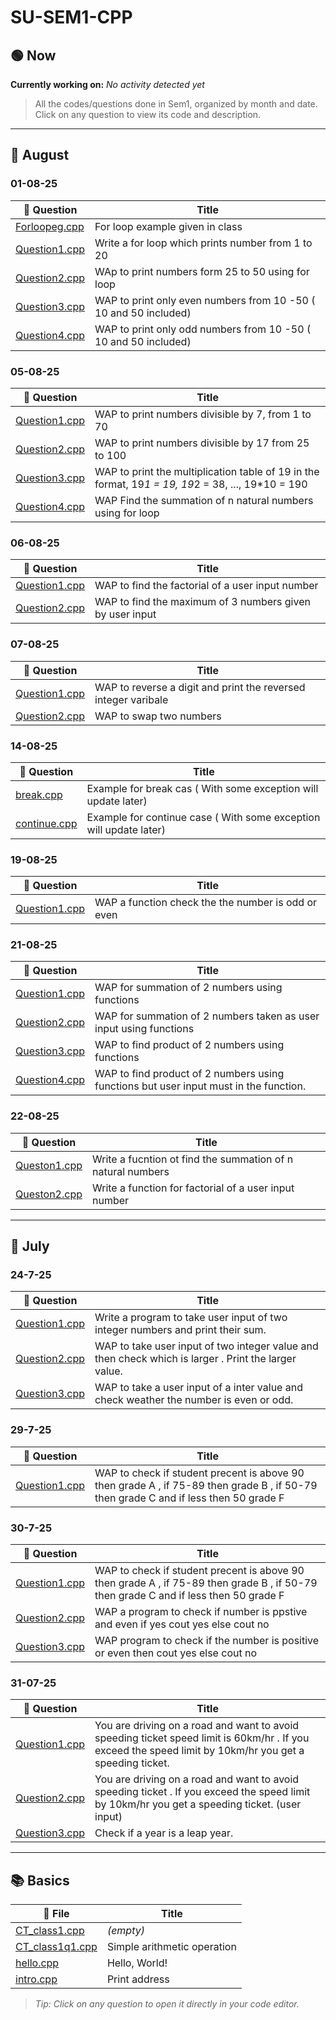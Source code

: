 
# SU-SEM1-CPP

## 🟢 Now

**Currently working on:** _No activity detected yet_


> All the codes/questions done in Sem1, organized by month and date. Click on any question to view its code and description.

---

## 📅 August

### 01-08-25
| 📝 Question | Title |
|-------------|-------|
| [Forloopeg.cpp](./01-08-25/Forloopeg.cpp) | For loop example given in class |
| [Question1.cpp](./01-08-25/Question1.cpp) | Write a for loop which prints number from 1 to 20 |
| [Question2.cpp](./01-08-25/Question2.cpp) | WAp to print numbers form 25 to 50 using for loop |
| [Question3.cpp](./01-08-25/Question3.cpp) | WAP to print only even numbers from 10 -50 ( 10 and 50 included) |
| [Question4.cpp](./01-08-25/Question4.cpp) | WAP to print only odd numbers from 10 -50 ( 10 and 50 included) |

### 05-08-25
| 📝 Question | Title |
|-------------|-------|
| [Question1.cpp](./05-08-25/Question1.cpp) | WAP to print numbers divisible by 7, from 1 to 70 |
| [Question2.cpp](./05-08-25/Question2.cpp) | WAP to print numbers divisible by 17 from 25 to 100 |
| [Question3.cpp](./05-08-25/Question3.cpp) | WAP to print the  multiplication table of 19 in the format, 19*1 = 19, 19*2 = 38, ..., 19*10 = 190 |
| [Question4.cpp](./05-08-25/Question4.cpp) | WAP Find the summation of n natural numbers using for loop |

### 06-08-25
| 📝 Question | Title |
|-------------|-------|
| [Question1.cpp](./06-08-25/Question1.cpp) | WAP to find the factorial of a user input number |
| [Question2.cpp](./06-08-25/Question2.cpp) | WAP to find the maximum of 3 numbers given by user input |

### 07-08-25
| 📝 Question | Title |
|-------------|-------|
| [Question1.cpp](./07-08-25/Question1.cpp) | WAP to reverse a digit and print the reversed integer varibale |
| [Question2.cpp](./07-08-25/Question2.cpp) | WAP to swap two numbers |


### 14-08-25
| 📝 Question | Title |
|-------------|-------|
| [break.cpp](./14-08-25/break.cpp) | Example for break cas ( With some exception will update later) |
| [continue.cpp](./14-08-25/continue.cpp) | Example for continue case ( With some exception will update later) |

### 19-08-25
| 📝 Question | Title |
|-------------|-------|
| [Question1.cpp](./19-8-25/Question1.cpp) | WAP a function check the the number is odd or even |


### 21-08-25
| 📝 Question | Title |
|-------------|-------|
| [Question1.cpp](./21-8-25/Question1.cpp) | WAP for summation of 2 numbers using functions |
| [Question2.cpp](./21-8-25/Question2.cpp) | WAP for summation of 2 numbers taken as user input using functions |
| [Question3.cpp](./21-8-25/Question3.cpp) | WAP to find product of 2 numbers using functions |
| [Question4.cpp](./21-8-25/Question4.cpp) | WAP to find product of 2 numbers using functions but user input must in the function. |

### 22-08-25
| 📝 Question | Title |
|-------------|-------|
| [Queston1.cpp](./22-8025/Queston1.cpp) | Write a fucntion ot find the summation of n natural numbers |
| [Queston2.cpp](./22-8025/Queston2.cpp) | Write a function for factorial of a user input number |


---

## 📅 July

### 24-7-25
| 📝 Question | Title |
|-------------|-------|
| [Question1.cpp](./July/24-7-25/Question1.cpp) | Write a program to take user input of two  integer numbers and print their sum. |
| [Question2.cpp](./July/24-7-25/Question2.cpp) | WAP to take user input of two integer value and then check which is larger . Print the larger value. |
| [Question3.cpp](./July/24-7-25/Question3.cpp) | WAP to take a user input of a inter value and check weather the number is even or odd. |

### 29-7-25
| 📝 Question | Title |
|-------------|-------|
| [Question1.cpp](./July/29-7-25/Question1.cpp) | WAP to check if student precent is above 90 then grade A , if 75-89 then grade B , if 50-79 then grade C and if less then 50 grade F |

### 30-7-25
| 📝 Question | Title |
|-------------|-------|
| [Question1.cpp](./July/30-7-25/Question1.cpp) | WAP to check if student precent is above 90 then grade A , if 75-89 then grade B , if 50-79 then grade C and if less then 50 grade F |
| [Question2.cpp](./July/30-7-25/Question2.cpp) | WAP a program to check if number is ppstive and even if yes cout yes else cout no |
| [Question3.cpp](./July/30-7-25/Question3.cpp) | WAP program to check if the number is positive or even then cout yes else cout no |

### 31-07-25
| 📝 Question | Title |
|-------------|-------|
| [Question1.cpp](./July/31-07-25/Question1.cpp) | You are driving on a road and want to avoid speeding ticket speed limit is 60km/hr . If you exceed the speed limit by 10km/hr you get a speeding ticket. |
| [Question2.cpp](./July/31-07-25/Question2.cpp) | You are driving on a road and want to avoid speeding ticket . If you exceed the speed limit by 10km/hr you get a speeding ticket. (user input) |
| [Question3.cpp](./July/31-07-25/Question3.cpp) | Check if a year is a leap year. |

---

## 📚 Basics
| 📝 File | Title |
|--------|-------|
| [CT_class1.cpp](./Basics/CT_class1.cpp) | *(empty)* |
| [CT_class1q1.cpp](./Basics/CT_class1q1.cpp) | Simple arithmetic operation |
| [hello.cpp](./Basics/hello.cpp) | Hello, World! |
| [intro.cpp](./Basics/intro.cpp) | Print address |

> _Tip: Click on any question to open it directly in your code editor._
